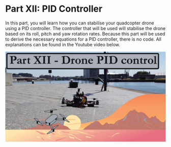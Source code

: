 # Part XII: PID Controller

In this part, you will learn how you can stabilise your quadcopter drone using a PID controller. The controller that will be used will stabilise the drone based on its roll, pitch and yaw rotation rates. Because this part will be used to derive the necessary equations for a PID controller, there is no code. All explanations can be found in the Youtube video below.

[![alt text](https://github.com/CarbonAeronautics/PIDController/blob/a15de8808762f4c841c6b7dba146ef0380da7315/THUMBNAIL_YOUTUBE.png?raw=true)](https://www.youtube.com/watch?v=jY6bBcMtseY&t)
